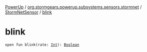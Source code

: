 [PowerUp](../../index.md) / [org.stormgears.powerup.subsystems.sensors.stormnet](../index.md) / [StormNetSensor](index.md) / [blink](./blink.md)

# blink

`open fun blink(rate: `[`Int`](https://kotlinlang.org/api/latest/jvm/stdlib/kotlin/-int/index.html)`): `[`Boolean`](https://kotlinlang.org/api/latest/jvm/stdlib/kotlin/-boolean/index.html)